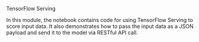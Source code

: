 TensorFlow Serving

In this module, the notebook contains code for using TensorFlow Serving to score input data. It also demonstrates how to pass the input data as a JSON payload and send it to the model via RESTful API call.